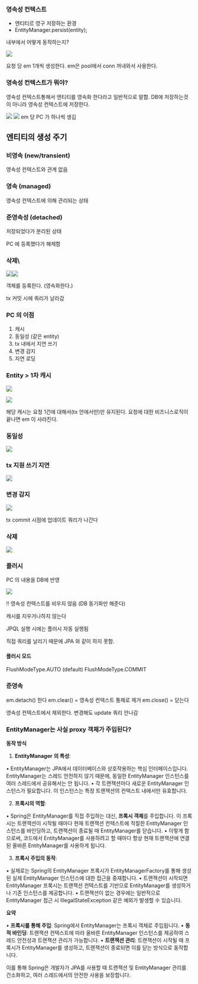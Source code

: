 ### 영속성 컨텍스트

- 엔티티르 영구 저장하는 환경
- EntityManager.persist(entity);


내부에서 어떻게 동작하는지?


![](www.inflearn.com_course_lecture_courseSlug=ORM-JPA-Basic&unitId=21686.png)

요청 당 em 1개씩 생성한다.
em은 pool에서 conn 꺼내와서 사용한다.

### 영속성 컨텍스트가 뭐야?

영속성 컨텍스트통해서 엔티티를 영속화 한다라고 일반적으로 말함.
DB에 저장하는것이 아니라 영속성 컨텍스트에 저장한다. 


![](www.inflearn.com_course_lecture_courseSlug=ORM-JPA-Basic&unitId=21686%20(1).png)
![](www.inflearn.com_course_lecture_courseSlug=ORM-JPA-Basic&unitId=21686%20(3).png)
em 당 PC 가 하나씩 생김



## 엔티티의 생성 주기

### 비영속 (new/transient)

영속성 컨텍스트와 관계 없음

### 영속 (managed)

영속성 컨텍스트에 의해 관리되는 상태

### 준영속성 (detached)

저장되었다가 분리된 상태

PC 에 등록했다가 해제함

### 삭제\


![](www.inflearn.com_course_lecture_courseSlug=ORM-JPA-Basic&unitId=21686%20(4).png)![](www.inflearn.com_course_lecture_courseSlug=ORM-JPA-Basic&unitId=21686%20(5).png)

객체를 등록한다. (영속화한다.)

tx 커밋 시에 쿼리가 날라감


### PC 의 이점

1. 캐시
2. 동일성 (같은 entity)
3. tx 내에서 지연 쓰기
4. 변경 감지
5. 지연 로딩


### Entity > 1차 캐시

![](www.inflearn.com_course_lecture_courseSlug=ORM-JPA-Basic&unitId=21686%20(6).png)

![](Pasted%20image%2020240819223629.png)

해당 캐시는 요청 1건에 대해서(tx 안에서만)만 유지된다. 요청에 대한 비즈니스로직이 끝나면 em 이 사라진다.

### 동일성


![](Pasted%20image%2020240819223942.png)


### tx 지원 쓰기 지연


![](Pasted%20image%2020240819224207.png)

### 변경 감지


![](Pasted%20image%2020240819224325.png)

tx commit 시점에 업데이트 쿼리가 나간다


### 삭제

![](Pasted%20image%2020240819224559.png)

### 플러시

PC 의 내용을 DB에 반영

![](Pasted%20image%2020240820093737.png)

!! 영속성 컨텍스트를 비우지 않음 (DB 동기화만 해준다)

캐시를 지우거나하지 않는다

JPQL 실행 시에는 플러시 자동 실행됨 

직접 쿼리를 날리기 때문에 JPA 와 같이 하지 못함.

#### 플러시 모드

FlushModeType.AUTO (default)
FlushModeType.COMMIT 


### 준영속

em.detach() 한다 
em.clear() = 영속성 컨텍스트 통채로 제거
em.close() = 닫는다

영속성 컨텍스트에서 제외한다.
변경해도 update 쿼리 안나감 



### EntityManager는 사실 proxy 객체가 주입된다?

**동작 방식**

1. **EntityManager** **의 특성**:

• EntityManager는 JPA에서 데이터베이스와 상호작용하는 핵심 인터페이스입니다. EntityManager는 스레드 안전하지 않기 때문에, 동일한 EntityManager 인스턴스를 여러 스레드에서 공유해서는 안 됩니다.
• 각 트랜잭션마다 새로운 EntityManager 인스턴스가 필요합니다. 이 인스턴스는 특정 트랜잭션의 컨텍스트 내에서만 유효합니다.

2. **프록시의 역할**:

• Spring은 EntityManager를 직접 주입하는 대신, **프록시 객체**를 주입합니다. 이 프록시는 트랜잭션이 시작될 때마다 현재 트랜잭션 컨텍스트에 적절한 EntityManager 인스턴스를 바인딩하고, 트랜잭션이 종료될 때 EntityManager를 닫습니다.
• 이렇게 함으로써, 코드에서 EntityManager를 사용하려고 할 때마다 항상 현재 트랜잭션에 연결된 올바른 EntityManager를 사용하게 됩니다.

3. **프록시 주입의 동작**:

• 실제로는 Spring의 EntityManager 프록시가 EntityManagerFactory를 통해 생성된 실제 EntityManager 인스턴스에 대한 접근을 중재합니다.
• 트랜잭션이 시작되면 EntityManager 프록시는 트랜잭션 컨텍스트를 기반으로 EntityManager를 생성하거나 기존 인스턴스를 제공합니다.
• 트랜잭션이 없는 경우에는 일반적으로 EntityManager 접근 시 IllegalStateException 같은 예외가 발생할 수 있습니다.

  
**요약**

• **프록시를 통해 주입**: Spring에서 EntityManager는 프록시 객체로 주입됩니다.
• **동적 바인딩**: 트랜잭션 컨텍스트에 따라 올바른 EntityManager 인스턴스를 제공하여 스레드 안전성과 트랜잭션 관리가 가능합니다.
• **트랜잭션 관리**: 트랜잭션이 시작될 때 프록시가 EntityManager를 생성하고, 트랜잭션이 종료되면 이를 닫는 방식으로 동작합니다.

이를 통해 Spring은 개발자가 JPA를 사용할 때 트랜잭션 및 EntityManager 관리를 간소화하고, 여러 스레드에서의 안전한 사용을 보장합니다.
